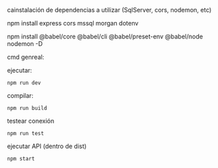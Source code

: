 cainstalación de dependencias a utilizar (SqlServer, cors, nodemon, etc) 

npm install express cors mssql morgan dotenv

npm install @babel/core @babel/cli @babel/preset-env @babel/node nodemon -D

cmd genreal:





ejecutar:

    npm run dev

compilar:

    npm run build

testear conexión

    npm run test

ejecutar API (dentro de dist)

    npm start